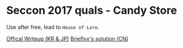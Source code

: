 # Seccon 2017 quals - Candy Store

Use after free, lead to `House of Lore`.

[Offical Writeup (KR & JP)](https://www.lazenca.net/display/TEC/Pwn%29+Online+candy+store%28400%29+-+Solved+by+4+Teams)
[Brieflyx's solution (CN)](http://brieflyx.me/2017/ctf-writeups/seccon-2017-online-candy-store/)
